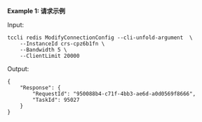 **Example 1: 请求示例**



Input: 

```
tccli redis ModifyConnectionConfig --cli-unfold-argument  \
    --InstanceId crs-cpz6b1fn \
    --Bandwidth 5 \
    --ClientLimit 20000
```

Output: 
```
{
    "Response": {
        "RequestId": "950088b4-c71f-4bb3-ae6d-a0d0569f8666",
        "TaskId": 95027
    }
}
```

